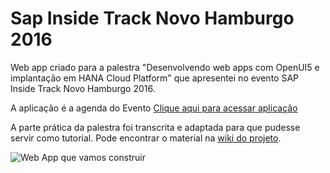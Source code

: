 # Sap Inside Track Novo Hamburgo 2016

Web app criado para a palestra "Desenvolvendo web apps com OpenUI5 e implantação em HANA Cloud Platform" que apresentei no evento SAP Inside Track Novo Hamburgo 2016.

A aplicação é a agenda do Evento
[Clique aqui para acessar aplicação](https://sitnh2016-i840973trial.dispatcher.hanatrial.ondemand.com/)

A parte prática da palestra foi transcrita e adaptada para que pudesse servir como tutorial. Pode encontrar o material na [wiki do projeto](https://github.com/RRoggia/sapInsideTrackNH2016/wiki/Home).

![Web App que vamos construir](https://raw.githubusercontent.com/wiki/RRoggia/sapInsideTrackNH2016/images/cap3_result.PNG)
